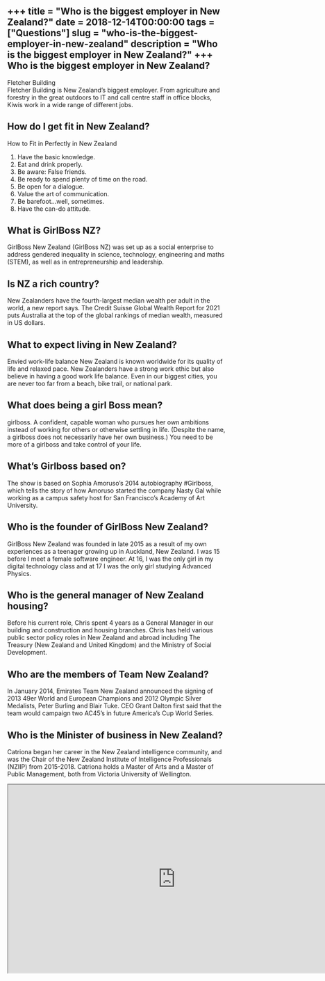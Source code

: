 +++
title = "Who is the biggest employer in New Zealand?"
date = 2018-12-14T00:00:00
tags = ["Questions"]
slug = "who-is-the-biggest-employer-in-new-zealand"
description = "Who is the biggest employer in New Zealand?"
+++
Who is the biggest employer in New Zealand?
-------------------------------------------

Fletcher Building  
Fletcher Building is New Zealand’s biggest employer. From agriculture and forestry in the great outdoors to IT and call centre staff in office blocks, Kiwis work in a wide range of different jobs.

How do I get fit in New Zealand?
--------------------------------

How to Fit in Perfectly in New Zealand

1. Have the basic knowledge.
2. Eat and drink properly.
3. Be aware: False friends.
4. Be ready to spend plenty of time on the road.
5. Be open for a dialogue.
6. Value the art of communication.
7. Be barefoot…well, sometimes.
8. Have the can-do attitude.

What is GirlBoss NZ?
--------------------

GirlBoss New Zealand (GirlBoss NZ) was set up as a social enterprise to address gendered inequality in science, technology, engineering and maths (STEM), as well as in entrepreneurship and leadership.

Is NZ a rich country?
---------------------

New Zealanders have the fourth-largest median wealth per adult in the world, a new report says. The Credit Suisse Global Wealth Report for 2021 puts Australia at the top of the global rankings of median wealth, measured in US dollars.

What to expect living in New Zealand?
-------------------------------------

Envied work-life balance New Zealand is known worldwide for its quality of life and relaxed pace. New Zealanders have a strong work ethic but also believe in having a good work life balance. Even in our biggest cities, you are never too far from a beach, bike trail, or national park.

What does being a girl Boss mean?
---------------------------------

girlboss. A confident, capable woman who pursues her own ambitions instead of working for others or otherwise settling in life. (Despite the name, a girlboss does not necessarily have her own business.) You need to be more of a girlboss and take control of your life.

What’s Girlboss based on?
-------------------------

The show is based on Sophia Amoruso’s 2014 autobiography #Girlboss, which tells the story of how Amoruso started the company Nasty Gal while working as a campus safety host for San Francisco’s Academy of Art University.

Who is the founder of GirlBoss New Zealand?
-------------------------------------------

GirlBoss New Zealand was founded in late 2015 as a result of my own experiences as a teenager growing up in Auckland, New Zealand. I was 15 before I meet a female software engineer. At 16, I was the only girl in my digital technology class and at 17 I was the only girl studying Advanced Physics.

Who is the general manager of New Zealand housing?
--------------------------------------------------

Before his current role, Chris spent 4 years as a General Manager in our building and construction and housing branches. Chris has held various public sector policy roles in New Zealand and abroad including The Treasury (New Zealand and United Kingdom) and the Ministry of Social Development.

Who are the members of Team New Zealand?
----------------------------------------

In January 2014, Emirates Team New Zealand announced the signing of 2013 49er World and European Champions and 2012 Olympic Silver Medalists, Peter Burling and Blair Tuke. CEO Grant Dalton first said that the team would campaign two AC45’s in future America’s Cup World Series.

Who is the Minister of business in New Zealand?
-----------------------------------------------

Catriona began her career in the New Zealand intelligence community, and was the Chair of the New Zealand Institute of Intelligence Professionals (NZIIP) from 2015-2018. Catriona holds a Master of Arts and a Master of Public Management, both from Victoria University of Wellington.

<iframe allow="accelerometer; autoplay; clipboard-write; encrypted-media; gyroscope; picture-in-picture" allowfullscreen="" class="__youtube_prefs__  epyt-is-override  no-lazyload" data-no-lazy="1" data-origheight="433" data-origwidth="770" data-skipgform_ajax_framebjll="" height="433" id="_ytid_38441" loading="lazy" src="https://www.youtube.com/embed/IEIC513v-5k?enablejsapi=1&autoplay=0&cc_load_policy=0&cc_lang_pref=&iv_load_policy=1&loop=0&modestbranding=0&rel=1&fs=1&playsinline=0&autohide=2&theme=dark&color=red&controls=1&" title="YouTube player" width="770"></iframe>